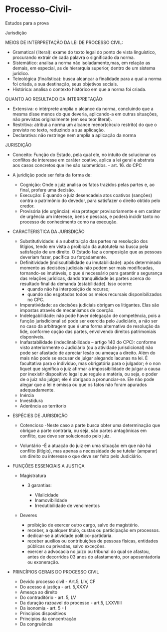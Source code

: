 # Processo-Civil-
Estudos para a prova 


Jurisdição

MEIOS DE INTERPRETAÇÃO DA LEI DE PROCESSO CIVIL:
- Gramatical (literal): exame do texto legal do ponto de vista linguístico, procurando extrair de cada palavra o significado da norma.
- Sistemático: analisa a norma não isoladamente,mas, em relação as demais, em especial, as de hierarquia superior, dentro de um sistema jurídico.
- Teleológica (finalística): busca alcançar a finalidade para a qual a norma foi criada, a sua destinação, seus objetivos sociais.
- Histórica: analisa o contexto histórico em que a norma foi criada.

QUANTO AO RESULTADO DA INTERPRETAÇÃO:
- Extensiva: o intérprete amplia o alcance da norma, concluindo que a mesma disse menos do que deveria, aplicando-a em outras situações, não previstas originalmente (em seu teor literal).
- Restritiva: atribui a norma um alcance menor(círculo restrito) do que o previsto no texto, reduzindo a sua aplicação.
- Declarativa: não restringe nem amplia a aplicação da norma

JURISDIÇÃO
- Conceito: Função do Estado, pela qual ele, no intuito de solucionar os conflitos de interesse em caráter coativo, aplica a lei geral e abstrata aos casos concretos que lhe são submetidos. - art. 16. do CPC

 - A juridição pode ser feita da forma de:
   - Cognição: Onde o juiz analisa os fatos trazidos pelas partes e, ao final, profere uma decisão.
   - Execução: É quando o juiz desencadeia atos coativos (sanções) contra o patrimônio do devedor, para satisfazer o direito obtido pelo credor.
   - Provisória (de urgência): visa proteger provisoriamente e em caráter de urgência um interesse, bens e pessoas, e poderá incidir tanto no processo de conhecimento como na execução.
  
- CARACTERISTICA DA JURISDIÇÂO
  - Substitutividade: é a substituição das partes na resolução dos litígios, tendo em vista a proibição da autotutela na busca pela satisfação de um direito. O Estado faz a composição que as pessoas deveriam fazer, pacífica ou forçadamente.
  - Definitividade (indiscutibilidade ou imutabilidade): após determinado momento as decisões judiciais não podem ser mais modificadas, tornando-se imutáveis, o que é necessário para garantir a segurança das relações jurídicas, dando tranquilidade às partes acerca do resultado final da demanda (estabilidade). Isso ocorre:
     - quando não há interposição de recurso;
     - quando são esgotados todos os meios recursais disponibilizados no CPC.
  - Imperatividade: as decisões judiciais obrigam os litigantes. Elas são impostas através de mecanismos de coerção.
  - Indelegabilidade: não pode haver delegação de competência, pois a função jurisdicional só pode ser exercida pelo Judiciário, a não ser no caso da arbitragem que é uma forma alternativa de resolução da lide, conforme opção das partes, envolvendo direitos patrimoniais disponíveis. 
  - Inafastabilidade (indeclinabilidade – artigo 140 do CPC): conforme visto anteriormente o Judiciário (ou a atividade jurisdicional) não pode ser afastado de apreciar lesão ou ameaça a direito. Além do mais não pode se escusar de julgar alegando lacunas na lei.  É facultativa para o indivíduo, mas obrigatória para o julgador; é o non liquet que significa o juiz afirmar a impossibilidade de julgar a causa por inexistir dispositivo legal que regule a matéria, ou seja, o poder de o juiz não julgar; ele é obrigado a pronunciar-se. Ele não pode alegar que a lei é omissa ou que os fatos não foram apurados adequadamente.
  - Inércia
  - Investidura
  - Aderência ao territorio
  
- ESPÉCIES DE JURISDIÇÂO

  - Cotencioso
    -Neste caso a parte busca obter uma determinação que obrigue a parte contrária, ou seja, são partes antagônicas em conflito, que deve ser solucionado pelo juiz.
  
  - Voluntário
    -É a atuação do juiz em uma situação em que não há conflito (litígio), mas apenas a necessidade de se tutelar (amparar) um direito ou interesse o que deve ser feito pelo Judiciário.
    
- FUNÇÕES ESSENCIAIS A JUSTIÇA
  - Magistratura
    - 3 garantias:
    
      - Vilalicidade
      - Inamovibilidade
      - Irredutibilidade de vencimentos
      
  - Deveres
    - proibição de exercer outro cargo, salvo de magistério.
    - receber, a qualquer título, custas ou participação em processos.
    - dedicar-se à atividade político-partidária.
    - receber auxílios ou contribuições de pessoas físicas, entidades públicas ou privadas, salvo exceções.
    - exercer a advocacia no juízo ou tribunal do qual se afastou, antes de decorridos 03 anos do afastamento, por aposentadoria ou exoneração.
    
- PRINCÍPIOS GERAIS DO PROCESSO CIVIL
  - Devido processo civil - Art.5, LIV, CF
  - Do acesso á justiça - art. 5,XXXV
  - Ameaça ao direito
  - Do contraditório - art. 5, LV
  - Da duração razoavel do processo - art.5, LXXVIIII
  - Da isonomia - art. 5 - I
  - Principios dispositivos
  - Principios da concentração 
  - Da congruência
 
  

  

